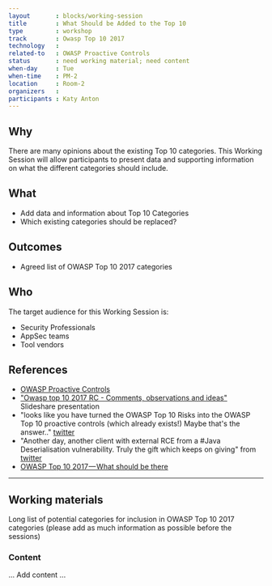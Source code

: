 ```yaml
---
layout       : blocks/working-session
title        : What Should be Added to the Top 10
type         : workshop
track        : Owasp Top 10 2017
technology   :
related-to   : OWASP Proactive Controls
status       : need working material; need content 
when-day     : Tue
when-time    : PM-2
location     : Room-2
organizers   :
participants : Katy Anton
---
```


## Why

There are many opinions about the existing Top 10 categories. This Working Session will allow participants to present data and supporting information on what the different categories should include.

## What

 - Add data and information about Top 10 Categories
 - Which existing categories should be replaced?

## Outcomes

- Agreed list of OWASP Top 10 2017 categories

## Who

The target audience for this Working Session is:

 - Security Professionals
 - AppSec teams
 - Tool vendors

## References

 - [OWASP Proactive Controls](https://www.owasp.org/index.php/OWASP_Proactive_Controls)
 - ["Owasp top 10 2017 RC - Comments, observations and ideas"](https://www.slideshare.net/DinisCruz/owasp-top-10-2017-rc-comments-observations-and-ideas) Slideshare presentation
 - "looks like you have turned the OWASP Top 10 Risks into the OWASP Top 10 proactive controls (which already exists!) Maybe that's the answer.." [twitter](https://twitter.com/JoshCGrossman/status/865295835009097728)
 - "Another day, another client with external RCE from a #Java Deserialisation vulnerability. Truly the gift which keeps on giving" from [twitter](https://twitter.com/JoshCGrossman/status/856429276488491008)
 - [OWASP Top 10 2017 — What should be there](https://medium.com/@JoshCGrossman/owasp-top-10-2017-what-should-be-there-f5500c1a938d)

--- 

## Working materials

Long list of potential categories for inclusion in OWASP Top 10 2017 categories 
(please add as much information as possible before the sessions)

### Content

... Add content ...
